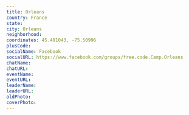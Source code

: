 ```yaml
---
title: Orleans
country: France
state: 
city: Orleans
neighborhood: 
coordinates: 45.481043, -75.50996
plusCode:
socialName: Facebook
socialURL: https://www.facebook.com/groups/free.code.Camp.Orleans
chatName:
chatURL:
eventName:
eventURL:
leaderName:
leaderURL:
oldPhoto: 
coverPhoto:
---
```

